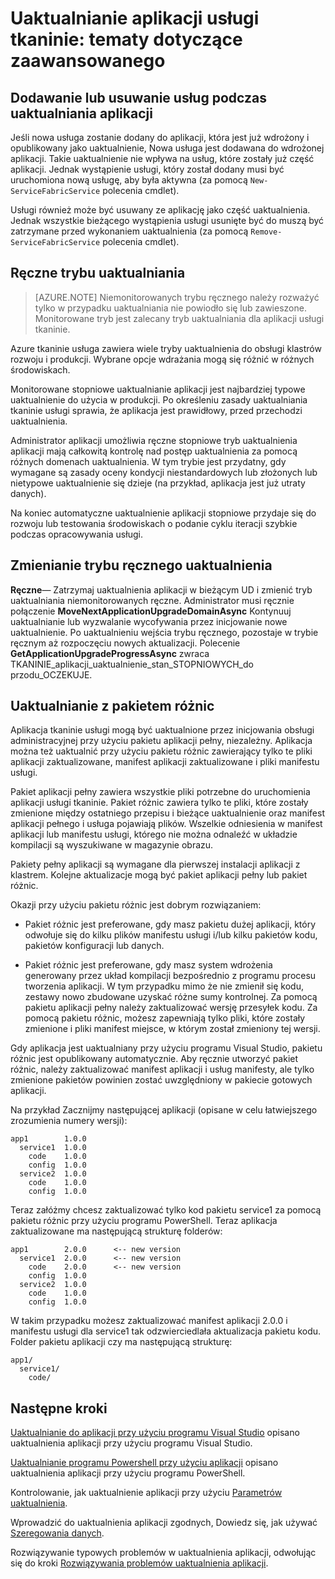 <properties
   pageTitle="Uaktualnianie aplikacji: tematy dotyczące zaawansowanego | Microsoft Azure"
   description="W tym artykule opisano niektóre zaawansowane tematy dotyczące uaktualniania aplikacji usługi tkaninie."
   services="service-fabric"
   documentationCenter=".net"
   authors="mani-ramaswamy"
   manager="timlt"
   editor=""/>

<tags
   ms.service="service-fabric"
   ms.devlang="dotnet"
   ms.topic="article"
   ms.tgt_pltfrm="NA"
   ms.workload="NA"
   ms.date="09/14/2016"
   ms.author="subramar"/>

# <a name="service-fabric-application-upgrade-advanced-topics"></a>Uaktualnianie aplikacji usługi tkaninie: tematy dotyczące zaawansowanego

## <a name="adding-or-removing-services-during-an-application-upgrade"></a>Dodawanie lub usuwanie usług podczas uaktualniania aplikacji

Jeśli nowa usługa zostanie dodany do aplikacji, która jest już wdrożony i opublikowany jako uaktualnienie, Nowa usługa jest dodawana do wdrożonej aplikacji.  Takie uaktualnienie nie wpływa na usług, które zostały już część aplikacji. Jednak wystąpienie usługi, który został dodany musi być uruchomiona nową usługę, aby była aktywna (za pomocą `New-ServiceFabricService` polecenia cmdlet).

Usługi również może być usuwany ze aplikację jako część uaktualnienia. Jednak wszystkie bieżącego wystąpienia usługi usunięte być do muszą być zatrzymane przed wykonaniem uaktualnienia (za pomocą `Remove-ServiceFabricService` polecenia cmdlet). 

## <a name="manual-upgrade-mode"></a>Ręczne trybu uaktualniania

> [AZURE.NOTE]  Niemonitorowanych trybu ręcznego należy rozważyć tylko w przypadku uaktualniania nie powiodło się lub zawieszone. Monitorowane tryb jest zalecany tryb uaktualniania dla aplikacji usługi tkaninie.

Azure tkaninie usługa zawiera wiele tryby uaktualnienia do obsługi klastrów rozwoju i produkcji. Wybrane opcje wdrażania mogą się różnić w różnych środowiskach.

Monitorowane stopniowe uaktualnianie aplikacji jest najbardziej typowe uaktualnienie do użycia w produkcji. Po określeniu zasady uaktualniania tkaninie usługi sprawia, że aplikacja jest prawidłowy, przed przechodzi uaktualnienia.

 Administrator aplikacji umożliwia ręczne stopniowe tryb uaktualnienia aplikacji mają całkowitą kontrolę nad postęp uaktualnienia za pomocą różnych domenach uaktualnienia. W tym trybie jest przydatny, gdy wymagane są zasady oceny kondycji niestandardowych lub złożonych lub nietypowe uaktualnienie się dzieje (na przykład, aplikacja jest już utraty danych).

Na koniec automatyczne uaktualnienie aplikacji stopniowe przydaje się do rozwoju lub testowania środowiskach o podanie cyklu iteracji szybkie podczas opracowywania usługi.

## <a name="change-to-manual-upgrade-mode"></a>Zmienianie trybu ręcznego uaktualnienia
**Ręczne**— Zatrzymaj uaktualnienia aplikacji w bieżącym UD i zmienić tryb uaktualniania niemonitorowanych ręczne. Administrator musi ręcznie połączenie **MoveNextApplicationUpgradeDomainAsync** Kontynuuj uaktualnianie lub wyzwalanie wycofywania przez inicjowanie nowe uaktualnienie. Po uaktualnieniu wejścia trybu ręcznego, pozostaje w trybie ręcznym aż rozpoczęciu nowych aktualizacji. Polecenie **GetApplicationUpgradeProgressAsync** zwraca TKANINIE\_aplikacji\_uaktualnienie\_stan\_STOPNIOWYCH\_do przodu\_OCZEKUJE.

## <a name="upgrade-with-a-diff-package"></a>Uaktualnianie z pakietem różnic

Aplikacja tkaninie usługi mogą być uaktualnione przez inicjowania obsługi administracyjnej przy użyciu pakietu aplikacji pełny, niezależny. Aplikacja można też uaktualnić przy użyciu pakietu różnic zawierający tylko te pliki aplikacji zaktualizowane, manifest aplikacji zaktualizowane i pliki manifestu usługi.

Pakiet aplikacji pełny zawiera wszystkie pliki potrzebne do uruchomienia aplikacji usługi tkaninie. Pakiet różnic zawiera tylko te pliki, które zostały zmienione między ostatniego przepisu i bieżące uaktualnienie oraz manifest aplikacji pełnego i usługa pojawiają plików. Wszelkie odniesienia w manifest aplikacji lub manifestu usługi, którego nie można odnaleźć w układzie kompilacji są wyszukiwane w magazynie obrazu.

Pakiety pełny aplikacji są wymagane dla pierwszej instalacji aplikacji z klastrem. Kolejne aktualizacje mogą być pakiet aplikacji pełny lub pakiet różnic.

Okazji przy użyciu pakietu różnic jest dobrym rozwiązaniem:

* Pakiet różnic jest preferowane, gdy masz pakietu dużej aplikacji, który odwołuje się do kilku plików manifestu usługi i/lub kilku pakietów kodu, pakietów konfiguracji lub danych.

* Pakiet różnic jest preferowane, gdy masz system wdrożenia generowany przez układ kompilacji bezpośrednio z programu procesu tworzenia aplikacji. W tym przypadku mimo że nie zmienił się kodu, zestawy nowo zbudowane uzyskać różne sumy kontrolnej. Za pomocą pakietu aplikacji pełny należy zaktualizować wersję przesyłek kodu. Za pomocą pakietu różnic, możesz zapewniają tylko pliki, które zostały zmienione i pliki manifest miejsce, w którym został zmieniony tej wersji.

Gdy aplikacja jest uaktualniany przy użyciu programu Visual Studio, pakietu różnic jest opublikowany automatycznie. Aby ręcznie utworzyć pakiet różnic, należy zaktualizować manifest aplikacji i usług manifesty, ale tylko zmienione pakietów powinien zostać uwzględniony w pakiecie gotowych aplikacji. 

Na przykład Zacznijmy następującej aplikacji (opisane w celu łatwiejszego zrozumienia numery wersji):

```text
app1        1.0.0
  service1  1.0.0
    code    1.0.0
    config  1.0.0
  service2  1.0.0
    code    1.0.0
    config  1.0.0
```

Teraz załóżmy chcesz zaktualizować tylko kod pakietu service1 za pomocą pakietu różnic przy użyciu programu PowerShell. Teraz aplikacja zaktualizowane ma następującą strukturę folderów:

```text
app1        2.0.0      <-- new version
  service1  2.0.0      <-- new version
    code    2.0.0      <-- new version
    config  1.0.0
  service2  1.0.0
    code    1.0.0
    config  1.0.0
```

W takim przypadku możesz zaktualizować manifest aplikacji 2.0.0 i manifestu usługi dla service1 tak odzwierciedlała aktualizacja pakietu kodu. Folder pakietu aplikacji czy ma następującą strukturę:

```text
app1/
  service1/
    code/
```

## <a name="next-steps"></a>Następne kroki

[Uaktualnianie do aplikacji przy użyciu programu Visual Studio](service-fabric-application-upgrade-tutorial.md) opisano uaktualnienia aplikacji przy użyciu programu Visual Studio.

[Uaktualnianie programu Powershell przy użyciu aplikacji](service-fabric-application-upgrade-tutorial-powershell.md) opisano uaktualnienia aplikacji przy użyciu programu PowerShell.

Kontrolowanie, jak uaktualnienie aplikacji przy użyciu [Parametrów uaktualnienia](service-fabric-application-upgrade-parameters.md).

Wprowadzić do uaktualnienia aplikacji zgodnych, Dowiedz się, jak używać [Szeregowania danych](service-fabric-application-upgrade-data-serialization.md).

Rozwiązywanie typowych problemów w uaktualnienia aplikacji, odwołując się do kroki [Rozwiązywania problemów uaktualnienia aplikacji](service-fabric-application-upgrade-troubleshooting.md).
 

